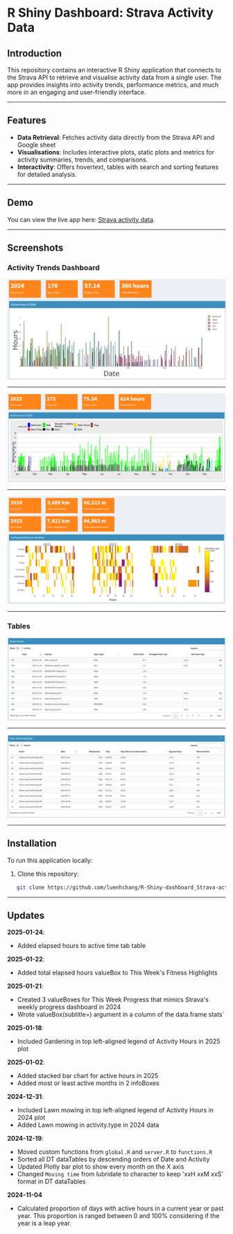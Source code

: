 # R Shiny Dashboard: Strava Activity Data

## Introduction
This repository contains an interactive R Shiny application that connects to the Strava API to retrieve and visualise activity data from a single user. The app provides insights into activity trends, performance metrics, and much more in an engaging and user-friendly interface.

---

## Features
- **Data Retrieval**: Fetches activity data directly from the Strava API and Google sheet
- **Visualisations**: Includes interactive plots, static plots and metrics for activity summaries, trends, and comparisons.
- **Interactivity**: Offers hovertext, tables with search and sorting features for detailed analysis.

---

## Demo
You can view the live app here: [Strava activity data](https://luenhchang.shinyapps.io/Strava-activity-data/).

---

## Screenshots

### Activity Trends Dashboard
![Active hours 2024](app-printscreens/moving-time-2024.png)

---

![Active hours 2023](app-printscreens/moving-time-2023.png)

---

![Ride data](app-printscreens/Ride-2023-2024.png)

---

### Tables
![Active hours](app-printscreens/table_active-hours.png)

---

![Pool swimming data](app-printscreens/table_pool-swimming-data.png)

---

## Installation
To run this application locally:
1. Clone this repository:
```bash
   git clone https://github.com/luenhchang/R-Shiny-dashboard_Strava-activity-data.git
```

---

## Updates
**2025-01-24**:
* Added elapsed hours to active time tab table

**2025-01-22**:
* Added total elapsed hours valueBox to This Week's Fitness Highlights

**2025-01-21**:
* Created 3 valueBoxes for This Week Progress that mimics Strava's weekly progress dashboard in 2024
* Wrote valueBox(subtitle=) argument in a column of the data.frame stats`

**2025-01-18**:
* Included Gardening in top left-aligned legend of Activity Hours in 2025 plot

**2025-01-02**:
* Added stacked bar chart for active hours in 2025
* Added most or least active months in 2 infoBoxes

**2024-12-31**:
* Included Lawn mowing in top left-aligned legend of Activity Hours in 2024 plot
* Added Lawn mowing in activity.type in 2024 data

**2024-12-19**:
* Moved custom functions from `global.R` and `server.R` to `functions.R`
* Sorted all DT dataTables by descending orders of Date and Activity
* Updated Plotly bar plot to show every month on the X axis
* Changed `Moving time` from lubridate to character to keep 'xxH xxM xxS' format in DT dataTables

**2024-11-04**
* Calculated proportion of days with active hours in a current year or past year. This proportion is ranged between 0 and 100% considering if the year is a leap year.